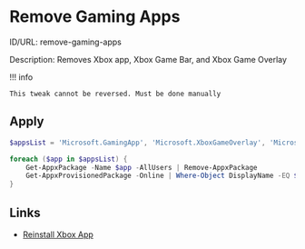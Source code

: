 # Remove Gaming Apps
ID/URL: remove-gaming-apps

Description: Removes Xbox app, Xbox Game Bar, and Xbox Game Overlay

!!! info

    This tweak cannot be reversed. Must be done manually
  




## Apply
```powershell
$appsList = 'Microsoft.GamingApp', 'Microsoft.XboxGameOverlay', 'Microsoft.XboxGamingOverlay'

foreach ($app in $appsList) {
    Get-AppxPackage -Name $app -AllUsers | Remove-AppxPackage
    Get-AppxProvisionedPackage -Online | Where-Object DisplayName -EQ $app | Remove-AppxProvisionedPackage -Online
}

```







## Links
- [Reinstall Xbox App](https://apps.microsoft.com/detail/9mv0b5hzvk9z)
